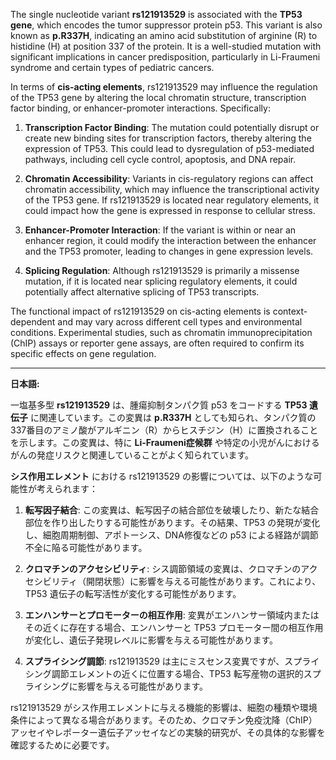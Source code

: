 The single nucleotide variant **rs121913529** is associated with the **TP53 gene**, which encodes the tumor suppressor protein p53. This variant is also known as **p.R337H**, indicating an amino acid substitution of arginine (R) to histidine (H) at position 337 of the protein. It is a well-studied mutation with significant implications in cancer predisposition, particularly in Li-Fraumeni syndrome and certain types of pediatric cancers.

In terms of **cis-acting elements**, rs121913529 may influence the regulation of the TP53 gene by altering the local chromatin structure, transcription factor binding, or enhancer-promoter interactions. Specifically:

1. **Transcription Factor Binding**: The mutation could potentially disrupt or create new binding sites for transcription factors, thereby altering the expression of TP53. This could lead to dysregulation of p53-mediated pathways, including cell cycle control, apoptosis, and DNA repair.

2. **Chromatin Accessibility**: Variants in cis-regulatory regions can affect chromatin accessibility, which may influence the transcriptional activity of the TP53 gene. If rs121913529 is located near regulatory elements, it could impact how the gene is expressed in response to cellular stress.

3. **Enhancer-Promoter Interaction**: If the variant is within or near an enhancer region, it could modify the interaction between the enhancer and the TP53 promoter, leading to changes in gene expression levels.

4. **Splicing Regulation**: Although rs121913529 is primarily a missense mutation, if it is located near splicing regulatory elements, it could potentially affect alternative splicing of TP53 transcripts.

The functional impact of rs121913529 on cis-acting elements is context-dependent and may vary across different cell types and environmental conditions. Experimental studies, such as chromatin immunoprecipitation (ChIP) assays or reporter gene assays, are often required to confirm its specific effects on gene regulation.

---

**日本語:**

一塩基多型 **rs121913529** は、腫瘍抑制タンパク質 p53 をコードする **TP53 遺伝子** に関連しています。この変異は **p.R337H** としても知られ、タンパク質の337番目のアミノ酸がアルギニン（R）からヒスチジン（H）に置換されることを示します。この変異は、特に **Li-Fraumeni症候群** や特定の小児がんにおけるがんの発症リスクと関連していることがよく知られています。

**シス作用エレメント** における rs121913529 の影響については、以下のような可能性が考えられます：

1. **転写因子結合**: この変異は、転写因子の結合部位を破壊したり、新たな結合部位を作り出したりする可能性があります。その結果、TP53 の発現が変化し、細胞周期制御、アポトーシス、DNA修復などの p53 による経路が調節不全に陥る可能性があります。

2. **クロマチンのアクセシビリティ**: シス調節領域の変異は、クロマチンのアクセシビリティ（開閉状態）に影響を与える可能性があります。これにより、TP53 遺伝子の転写活性が変化する可能性があります。

3. **エンハンサーとプロモーターの相互作用**: 変異がエンハンサー領域内またはその近くに存在する場合、エンハンサーと TP53 プロモーター間の相互作用が変化し、遺伝子発現レベルに影響を与える可能性があります。

4. **スプライシング調節**: rs121913529 は主にミスセンス変異ですが、スプライシング調節エレメントの近くに位置する場合、TP53 転写産物の選択的スプライシングに影響を与える可能性があります。

rs121913529 がシス作用エレメントに与える機能的影響は、細胞の種類や環境条件によって異なる場合があります。そのため、クロマチン免疫沈降（ChIP）アッセイやレポーター遺伝子アッセイなどの実験的研究が、その具体的な影響を確認するために必要です。